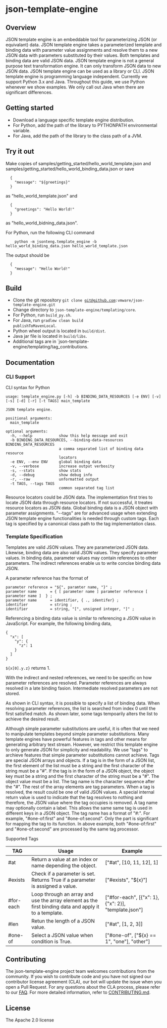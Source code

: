 # json-template-engine

## Overview
JSON template engine is an embeddable tool for parameterizing JSON (or equivalant) data. JSON template engine takes
a parameterized template and binding data with parameter value assignments and resolve them to
a new JSON data with parameters substituted by their values. Both templates and binding data are valid
JSON data. JSON template engine is not a general purpose text transformation engine. It can only
transform JSON data to new JSON data. JSON template engine can be used as a library or CLI. JSON
template engine is programming language independent. Currently we support Python 3.x and Java.
Throughout this guide, we use Python whenever we show examples. We only call out Java when there are
significant differences.

## Getting started
- Download a language specific template engine distribution.
- For Python, add the path of the library to PYTHONPATH environmental variable.
- For Java, add the path of the library to the class path of a JVM.

## Try it out
Make copies of samples/getting_started/hello_world_template.json and samples/getting_started/hello_world_binding_data.json or save
```
  {
    "message": "${greetings}"
  }
```
as "hello_world_template.json" and 
```
  {
    "greetings": "Hello World!"
  }
```
as "hello_world_bidning_data.json".

For Python, run the following CLI command
```
    python -m jsonteng.template_engine -b hello_world_binding_data.json hello_world_template.json
```
The output should be
```
  {
    "message": "Hello World!"
  }
```
## Build

- Clone the git repository <code>git clone git@github.com:vmware/json-template-engine.git </code>
- Change directory to `json-template-engine/templating/core`.
- For Python, run <code>build_py.sh</code>.
- For Java, run <code>gradlew clean build publishToMavenLocal</code>.
- Python wheel output is located in `build/dist`.
- Java jar file is located in `build/libs`.
- Additional tags are in `json-template-engine/templating/tag_contributions.


## Documentation
### CLI Support

CLI syntax for Python
```
usage: template_engine.py [-h] -b BINDING_DATA_RESOURCES [-e ENV] [-v] [-s] [-d] [-r] [-t TAGS] main_template

JSON template engine.

positional arguments:
  main_template

optional arguments:
  -h, --help            show this help message and exit
  -b BINDING_DATA_RESOURCES, --binding-data-resources BINDING_DATA_RESOURCES
                        a comma separated list of binding data resource
                        locators
  -e ENV, --env ENV     global binding data
  -v, --verbose         increase output verbosity
  -s, --stats           show stats
  -d, --debug           show debug info
  -r, --raw             unformatted output
  -t TAGS, --tags TAGS
                        common separated tag list
```

Resource locators could be JSON data. The implementation first tries to locate JSON data through resource locators. If not successful, it treates resource locators as JSON data. Global binding data is a JSON object with parameter assignments. "--tags" are for advanced usage when extending JSON template engine functionalities is needed through custom tags. Each tag is specified by a canonical class path to the tag implementation class.

### Template Specification

Templates are valid JSON values. They are parameterized JSON data. Likewise, binding data are also
valid JSON values. They specify parameter values. In binding data, parameter values may contain references to other parameters. The indirect references enable us to write concise binding data JSON.

A parameter reference has the format of
```
parameter reference = "${", paramter name, "}" ;
parameter name      = { [ parameter name ] parameter reference [ parameter name ]  } ;
parameter name      = identifier, { ., identifer} ;
identifier          = string ;
identifier          = string, "[", unsigned integer, "]" ;
```

Referencing a binding data value is similar to referencing a JSON value in JavaScript. For example, the following binding data,

```
{
  "x": [
    "y": {
      "z": 1
    }
  ]
}
```

<code>${x[0].y.z}</code> returns 1.

With the indirect and nested references, we need to be specific on how parameter references are resolved. Parameter references are always resolved in a late binding fasion. Intermediate resolved parameters are not stored.

As shown in CLI syntax, it is possible to specify a list of binding data. When resolving parameter
references, the list is searched from index 0 until the first satisfied match. As shown later, some
tags tempoarily alters the list to achieve the desired result.

Although simple parameter substitutions are useful, it is often that we need to manipulate templates
beyond simple parameter substitutions. Many template engines have powerful features in tags and other
means for generating arbitrary text stream. However, we restrict this template engine to only generate
JSON for simplicity and readability. We use "tags" to archieve features that simple parameter
substitutions cannot achieve. Tags are special JSON arrays and objects. If a tag is in the form of a JSON list,
the first element of the list must be a string and the first character of the string must be a "#". If the tag is in the form of a JSON object, the object key must be a string and the first character of the string must be a "#". The object value must be a list. The tag name is the character sequence after the "#". The rest of the array elements are tag parameters. When a tag is resolved, the result could be one of valid JSON values. A special internal return value is used to indicate that the tag resolves to nothing and therefore, the JSON value where the tag occupies is removed. A tag name may optionally contain a label. This allows the same same tag is used in different keys in a JSON object. The tag name has a format of "#<tag>:<label>". For example, "#one-of:first" and "#one-of:second". Only the <tag> part is significant for mapping the tag to its function. In above example, both "#one-of:first" and "#one-of:second" are processed by the same tag processor.

Supported Tags

| TAG  | Usage | Example |
| ---- | ----- | ------- |
| #at  | Return a value at an index or name depending the object. | ["#at", [10, 11, 12], 1]|
| #exists | Check if a parameter is set. Returns True if a parameter is assigned a value.| ["#exists", "${x}"] |
| #for-each | Loop through an array and use the array element as the first binding data and apply it to a template.| ["#for-each", [{"x": 1}, {"x": 2}], "template.json"]|
| #len | Retun the length of a JSON value. | ["#at", [1, 2, 3]]|
| #one-of | Select a JSON value when condition is True. | ["#one-of", ["${x} == 1", "one"], "other"] |


## Contributing

The json-template-engine project team welcomes contributions from the community. If you wish to contribute code and you have not
signed our contributor license agreement (CLA), our bot will update the issue when you open a Pull Request. For any
questions about the CLA process, please refer to our [FAQ](https://cla.vmware.com/faq). For more detailed information,
refer to [CONTRIBUTING.md](CONTRIBUTING.md).

## License
The Apache 2.0 license
